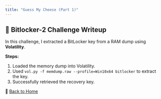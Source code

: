 ```yaml
---
title: "Guess My Cheese (Part 1)"
---
```


## 🔑 Bitlocker-2 Challenge Writeup
In this challenge, I extracted a BitLocker key from a RAM dump using **Volatility**.

**Steps:**
1. Loaded the memory dump into Volatility.
2. Used `vol.py -f memdump.raw --profile=Win10x64 bitlocker` to extract the key.
3. Successfully retrieved the recovery key.

🔗 [Back to Home](index.md)
